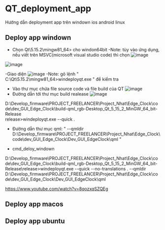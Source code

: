 # QT_deployment_app
Hướng dẫn deployment app trên windown ios android linux

## Deploy app windown
- Chọn Qt\5.15.2\mingw81_64> cho windon64bit
-Note: tùy vào ứng dụng, nếu viết trên MSVC(microsoft visual studio code) thì chọn ![image](https://user-images.githubusercontent.com/18188862/179348738-880ca59f-1a29-47a2-8a69-0ebd0ac60cc1.png)

![image](https://user-images.githubusercontent.com/18188862/179348636-b83abdcd-fd0f-4409-9090-64263021d274.png)

-Giao diện 
![image](https://user-images.githubusercontent.com/18188862/179348764-c1621ddc-8a1f-4ce6-975f-f907dff1ed15.png)
-Note: gõ lệnh " C:\Qt\5.15.2\mingw81_64>windeployqt.exe " để kiểm tra

- Vào thư mục chứa file source code và file build của QT
![image](https://user-images.githubusercontent.com/18188862/179348852-8072d106-a0fd-4e8f-9eac-5bd5c432448e.png)
- Đường dẫn tới thư mục build realease
![image](https://user-images.githubusercontent.com/18188862/179348906-5fde4a78-c071-455a-8c06-d59fe14e996d.png)

D:\Develop_firmware\PROJECT_FREELANCER\Project_Nhat\Edge_Clock\code\dev_GUI_Edge_Clock\build-qml_rgb-Desktop_Qt_5_15_2_MinGW_64_bit-Release\
release>windeployqt.exe --quick .  

- Đường dẫn thư mục qml: " --qmldir D:\Develop_firmware\PROJECT_FREELANCER\Project_Nhat\Edge_Clock\code\dev_GUI_Edge_Clock\Dev_GUI_EdgeClock\qml "

- cmd_deloy_windown

D:\Develop_firmware\PROJECT_FREELANCER\Project_Nhat\Edge_Clock\code\dev_GUI_Edge_Clock\build-qml_rgb-Desktop_Qt_5_15_2_MinGW_64_bit-Release\release>windeployqt.exe --quick --no-translations . --qmldir D:\Develop_firmware\PROJECT_FREELANCER\Project_Nhat\Edge_Clock\code\dev_GUI_Edge_Clock\Dev_GUI_EdgeClock\qml

https://www.youtube.com/watch?v=8qozxqSZQEg

## Deploy app macos

## Deploy app ubuntu
